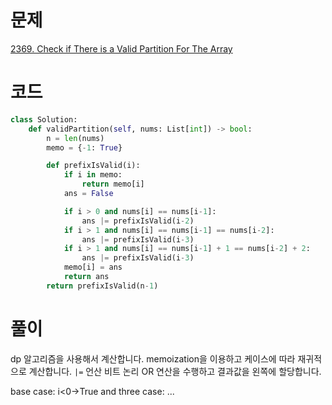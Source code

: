 # 문제

[2369. Check if There is a Valid Partition For The Array](https://leetcode.com/problems/check-if-there-is-a-valid-partition-for-the-array/)

# 코드

```py
class Solution:
    def validPartition(self, nums: List[int]) -> bool:
        n = len(nums)
        memo = {-1: True}

        def prefixIsValid(i):
            if i in memo:
                return memo[i]
            ans = False

            if i > 0 and nums[i] == nums[i-1]:
                ans |= prefixIsValid(i-2)
            if i > 1 and nums[i] == nums[i-1] == nums[i-2]:
                ans |= prefixIsValid(i-3)
            if i > 1 and nums[i] == nums[i-1] + 1 == nums[i-2] + 2:
                ans |= prefixIsValid(i-3)
            memo[i] = ans
            return ans
        return prefixIsValid(n-1)
```

# 풀이

dp 알고리즘을 사용해서 계산합니다. memoization을 이용하고 케이스에 따라 재귀적으로 계산합니다. `|=` 언산 비트 논리 OR 연산을 수행하고 결과값을 왼쪽에 할당합니다.

base case: i<0->True
and three case: ...
